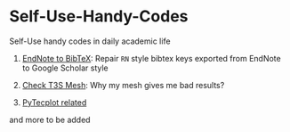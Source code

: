 # Self-Use-Handy-Codes
Self-Use handy codes in daily academic life

1. [EndNote to BibTeX](https://github.com/ZhiLiHydro/HomeMadeHandyCodes/tree/master/1_EndNote2BibTeX): Repair `RN` style bibtex keys exported from EndNote to Google Scholar style

2. [Check T3S Mesh](https://github.com/ZhiLiHydro/HomeMadeHandyCodes/tree/master/2_CheckT3SMesh): Why my mesh gives me bad results?

3. [PyTecplot related](https://github.com/ZhiLiHydro/HomeMadeHandyCodes/tree/master/3_PyTecplot-related)

and more to be added
